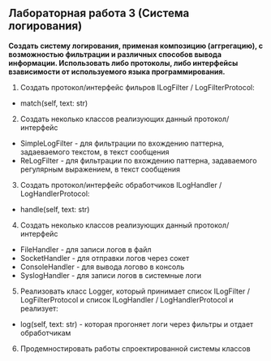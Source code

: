 ## Лабораторная работа 3 (Система логирования)

**Создать систему логирования, применая композицию (аггрегацию),
с возможностью фильтрации и различных способов вывода информации.
Использовать либо протоколы, либо интерфейсы взависимости от используемого языка программирования.**

1. Создать протокол/интерфейс фильров ILogFilter / LogFilterProtocol:

- match(self, text: str)

2. Создать неколько классов реализующих данный протокол/интерфейс

- SimpleLogFilter - для фильтрации по вхождению паттерна, задаеваемого текстом, в текст сообщения
- ReLogFilter - для фильтрации по вхождению паттерна, задаваемого регулярным выражением, в текст сообщения

3. Создать протокол/интерфейс обработчиков ILogHandler / LogHandlerProtocol:

- handle(self, text: str)

4. Создать неколько классов реализующих данный протокол/интерфейс

- FileHandler - для записи логов в файл
- SocketHandler - для отправки логов через сокет
- ConsoleHandler - для вывода логово в консоль
- SyslogHandler - для записи логов в системные логи

5. Реализовать класс Logger, который принимает список ILogFilter / LogFilterProtocol
   и список ILogHandler / LogHandlerProtocol и реализует:

- log(self, text: str) - которая прогоняет логи через фильтры и отдает обработчикам

6. Продемностировать работы спроектированной системы классов
